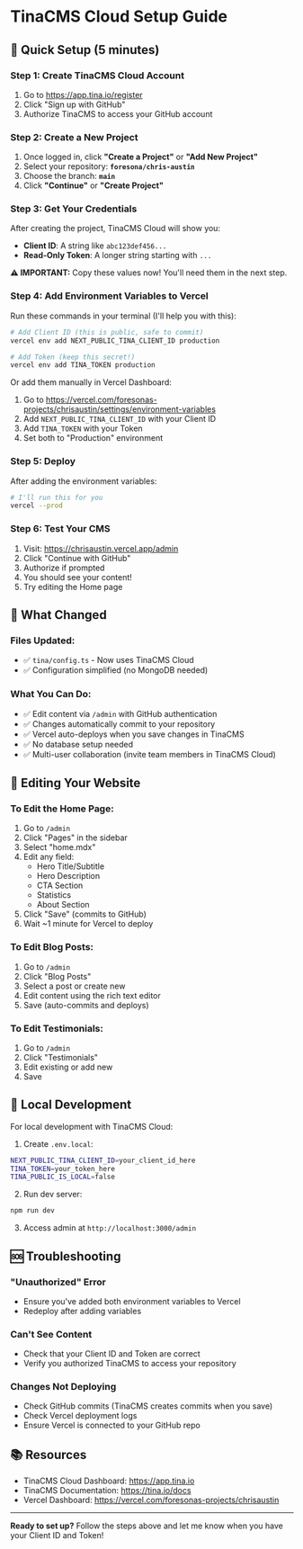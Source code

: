 # TinaCMS Cloud Setup Guide

## 🎯 Quick Setup (5 minutes)

### Step 1: Create TinaCMS Cloud Account

1. Go to https://app.tina.io/register
2. Click "Sign up with GitHub"
3. Authorize TinaCMS to access your GitHub account

### Step 2: Create a New Project

1. Once logged in, click **"Create a Project"** or **"Add New Project"**
2. Select your repository: **`foresona/chris-austin`**
3. Choose the branch: **`main`**
4. Click **"Continue"** or **"Create Project"**

### Step 3: Get Your Credentials

After creating the project, TinaCMS Cloud will show you:

- **Client ID**: A string like `abc123def456...`
- **Read-Only Token**: A longer string starting with `...`

**⚠️ IMPORTANT:** Copy these values now! You'll need them in the next step.

### Step 4: Add Environment Variables to Vercel

Run these commands in your terminal (I'll help you with this):

```bash
# Add Client ID (this is public, safe to commit)
vercel env add NEXT_PUBLIC_TINA_CLIENT_ID production

# Add Token (keep this secret!)
vercel env add TINA_TOKEN production
```

Or add them manually in Vercel Dashboard:

1. Go to https://vercel.com/foresonas-projects/chrisaustin/settings/environment-variables
2. Add `NEXT_PUBLIC_TINA_CLIENT_ID` with your Client ID
3. Add `TINA_TOKEN` with your Token
4. Set both to "Production" environment

### Step 5: Deploy

After adding the environment variables:

```bash
# I'll run this for you
vercel --prod
```

### Step 6: Test Your CMS

1. Visit: https://chrisaustin.vercel.app/admin
2. Click "Continue with GitHub"
3. Authorize if prompted
4. You should see your content!
5. Try editing the Home page

## 📝 What Changed

### Files Updated:

- ✅ `tina/config.ts` - Now uses TinaCMS Cloud
- ✅ Configuration simplified (no MongoDB needed)

### What You Can Do:

- ✅ Edit content via `/admin` with GitHub authentication
- ✅ Changes automatically commit to your repository
- ✅ Vercel auto-deploys when you save changes in TinaCMS
- ✅ No database setup needed
- ✅ Multi-user collaboration (invite team members in TinaCMS Cloud)

## 🎨 Editing Your Website

### To Edit the Home Page:

1. Go to `/admin`
2. Click "Pages" in the sidebar
3. Select "home.mdx"
4. Edit any field:
   - Hero Title/Subtitle
   - Hero Description
   - CTA Section
   - Statistics
   - About Section
5. Click "Save" (commits to GitHub)
6. Wait ~1 minute for Vercel to deploy

### To Edit Blog Posts:

1. Go to `/admin`
2. Click "Blog Posts"
3. Select a post or create new
4. Edit content using the rich text editor
5. Save (auto-commits and deploys)

### To Edit Testimonials:

1. Go to `/admin`
2. Click "Testimonials"
3. Edit existing or add new
4. Save

## 🔧 Local Development

For local development with TinaCMS Cloud:

1. Create `.env.local`:

```bash
NEXT_PUBLIC_TINA_CLIENT_ID=your_client_id_here
TINA_TOKEN=your_token_here
TINA_PUBLIC_IS_LOCAL=false
```

2. Run dev server:

```bash
npm run dev
```

3. Access admin at `http://localhost:3000/admin`

## 🆘 Troubleshooting

### "Unauthorized" Error

- Ensure you've added both environment variables to Vercel
- Redeploy after adding variables

### Can't See Content

- Check that your Client ID and Token are correct
- Verify you authorized TinaCMS to access your repository

### Changes Not Deploying

- Check GitHub commits (TinaCMS creates commits when you save)
- Check Vercel deployment logs
- Ensure Vercel is connected to your GitHub repo

## 📚 Resources

- TinaCMS Cloud Dashboard: https://app.tina.io
- TinaCMS Documentation: https://tina.io/docs
- Vercel Dashboard: https://vercel.com/foresonas-projects/chrisaustin

---

**Ready to set up?** Follow the steps above and let me know when you have your Client ID and Token!
